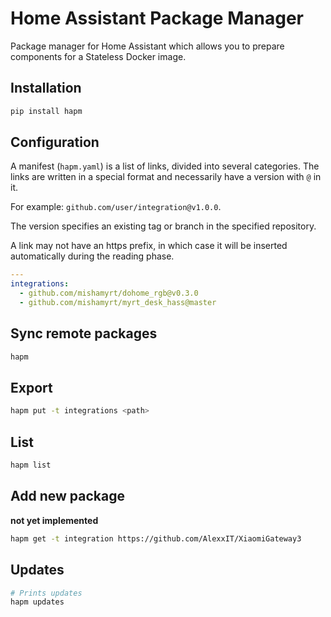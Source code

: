 # Home Assistant Package Manager

Package manager for Home Assistant which allows you to prepare components for a Stateless Docker image.

## Installation

```sh
pip install hapm
```

## Configuration

A manifest (`hapm.yaml`) is a list of links, divided into several categories. The links are written in a special format and necessarily have a version with `@` in it.

For example: `github.com/user/integration@v1.0.0`.

The version specifies an existing tag or branch in the specified repository.

A link may not have an https prefix, in which case it will be inserted automatically during the reading phase.

```yaml
---
integrations:
  - github.com/mishamyrt/dohome_rgb@v0.3.0
  - github.com/mishamyrt/myrt_desk_hass@master
```

## Sync remote packages

```sh
hapm
```

## Export 

```sh
hapm put -t integrations <path>
```

## List 

```sh
hapm list
```

## Add new package

**not yet implemented**

```sh
hapm get -t integration https://github.com/AlexxIT/XiaomiGateway3
```

## Updates

```sh
# Prints updates
hapm updates
```
